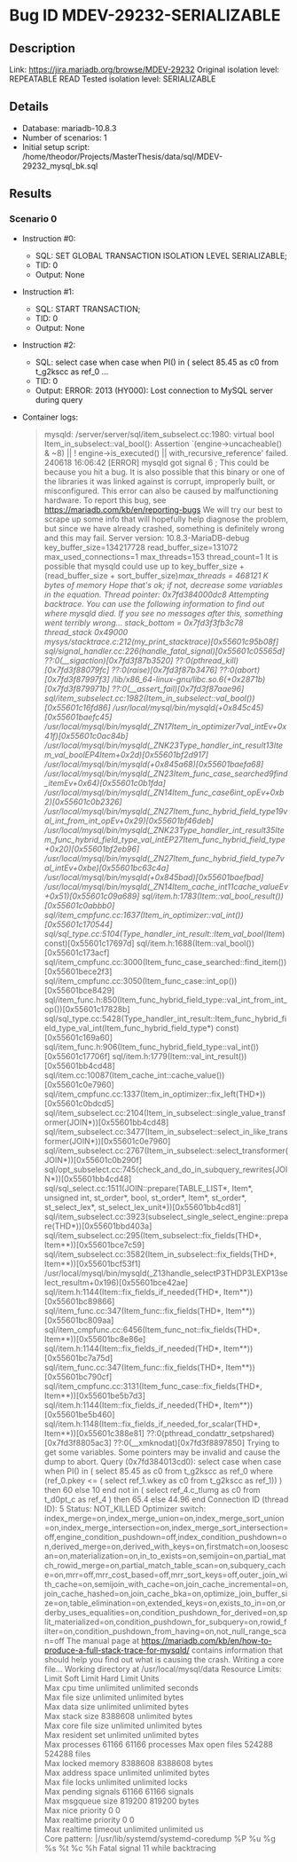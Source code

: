 # Bug ID MDEV-29232-SERIALIZABLE

## Description

Link:                     https://jira.mariadb.org/browse/MDEV-29232
Original isolation level: REPEATABLE READ
Tested isolation level:   SERIALIZABLE


## Details
 * Database: mariadb-10.8.3
 * Number of scenarios: 1
 * Initial setup script: /home/theodor/Projects/MasterThesis/data/sql/MDEV-29232_mysql_bk.sql

## Results
### Scenario 0
 * Instruction #0:
     - SQL:  SET GLOBAL TRANSACTION ISOLATION LEVEL SERIALIZABLE;
     - TID: 0
     - Output: None
 * Instruction #1:
     - SQL:  START TRANSACTION;
     - TID: 0
     - Output: None
 * Instruction #2:
     - SQL:  select case when case when PI() in ( select 85.45 as c0 from t_g2kscc as ref_0 ...
     - TID: 0
     - Output: ERROR: 2013 (HY000): Lost connection to MySQL server during query

 * Container logs:
   > mysqld: /server/server/sql/item_subselect.cc:1980: virtual bool Item_in_subselect::val_bool(): Assertion `(engine->uncacheable() & ~8) || ! engine->is_executed() || with_recursive_reference' failed.
   > 240618 16:06:42 [ERROR] mysqld got signal 6 ;
   > This could be because you hit a bug. It is also possible that this binary
   > or one of the libraries it was linked against is corrupt, improperly built,
   > or misconfigured. This error can also be caused by malfunctioning hardware.
   > To report this bug, see https://mariadb.com/kb/en/reporting-bugs
   > We will try our best to scrape up some info that will hopefully help
   > diagnose the problem, but since we have already crashed, 
   > something is definitely wrong and this may fail.
   > Server version: 10.8.3-MariaDB-debug
   > key_buffer_size=134217728
   > read_buffer_size=131072
   > max_used_connections=1
   > max_threads=153
   > thread_count=1
   > It is possible that mysqld could use up to 
   > key_buffer_size + (read_buffer_size + sort_buffer_size)*max_threads = 468121 K  bytes of memory
   > Hope that's ok; if not, decrease some variables in the equation.
   > Thread pointer: 0x7fd384000dc8
   > Attempting backtrace. You can use the following information to find out
   > where mysqld died. If you see no messages after this, something went
   > terribly wrong...
   > stack_bottom = 0x7fd3f3fb3c78 thread_stack 0x49000
   > mysys/stacktrace.c:212(my_print_stacktrace)[0x55601c95b08f]
   > sql/signal_handler.cc:226(handle_fatal_signal)[0x55601c05565d]
   > ??:0(__sigaction)[0x7fd3f87b3520]
   > ??:0(pthread_kill)[0x7fd3f88079fc]
   > ??:0(raise)[0x7fd3f87b3476]
   > ??:0(abort)[0x7fd3f87997f3]
   > /lib/x86_64-linux-gnu/libc.so.6(+0x2871b)[0x7fd3f879971b]
   > ??:0(__assert_fail)[0x7fd3f87aae96]
   > sql/item_subselect.cc:1982(Item_in_subselect::val_bool())[0x55601c16fd86]
   > /usr/local/mysql/bin/mysqld(+0x845c45)[0x55601baefc45]
   > /usr/local/mysql/bin/mysqld(_ZN17Item_in_optimizer7val_intEv+0x41f)[0x55601c0ac84b]
   > /usr/local/mysql/bin/mysqld(_ZNK23Type_handler_int_result13Item_val_boolEP4Item+0x2d)[0x55601bf2d917]
   > /usr/local/mysql/bin/mysqld(+0x845a68)[0x55601baefa68]
   > /usr/local/mysql/bin/mysqld(_ZN23Item_func_case_searched9find_itemEv+0x64)[0x55601c0b1fda]
   > /usr/local/mysql/bin/mysqld(_ZN14Item_func_case6int_opEv+0xb2)[0x55601c0b2326]
   > /usr/local/mysql/bin/mysqld(_ZN27Item_func_hybrid_field_type19val_int_from_int_opEv+0x29)[0x55601bf46deb]
   > /usr/local/mysql/bin/mysqld(_ZNK23Type_handler_int_result35Item_func_hybrid_field_type_val_intEP27Item_func_hybrid_field_type+0x20)[0x55601bf2eb96]
   > /usr/local/mysql/bin/mysqld(_ZN27Item_func_hybrid_field_type7val_intEv+0xbe)[0x55601bc63c4a]
   > /usr/local/mysql/bin/mysqld(+0x845bad)[0x55601baefbad]
   > /usr/local/mysql/bin/mysqld(_ZN14Item_cache_int11cache_valueEv+0x51)[0x55601c09a689]
   > sql/item.h:1783(Item::val_bool_result())[0x55601c0abbb0]
   > sql/item_cmpfunc.cc:1637(Item_in_optimizer::val_int())[0x55601c170544]
   > sql/sql_type.cc:5104(Type_handler_int_result::Item_val_bool(Item*) const)[0x55601c17697d]
   > sql/item.h:1688(Item::val_bool())[0x55601c173acf]
   > sql/item_cmpfunc.cc:3000(Item_func_case_searched::find_item())[0x55601bece2f3]
   > sql/item_cmpfunc.cc:3050(Item_func_case::int_op())[0x55601bce8429]
   > sql/item_func.h:850(Item_func_hybrid_field_type::val_int_from_int_op())[0x55601c17828b]
   > sql/sql_type.cc:5428(Type_handler_int_result::Item_func_hybrid_field_type_val_int(Item_func_hybrid_field_type*) const)[0x55601c169a60]
   > sql/item_func.h:906(Item_func_hybrid_field_type::val_int())[0x55601c17706f]
   > sql/item.h:1779(Item::val_int_result())[0x55601bb4cd48]
   > sql/item.cc:10087(Item_cache_int::cache_value())[0x55601c0e7960]
   > sql/item_cmpfunc.cc:1337(Item_in_optimizer::fix_left(THD*))[0x55601c0bdcd5]
   > sql/item_subselect.cc:2104(Item_in_subselect::single_value_transformer(JOIN*))[0x55601bb4cd48]
   > sql/item_subselect.cc:3477(Item_in_subselect::select_in_like_transformer(JOIN*))[0x55601c0e7960]
   > sql/item_subselect.cc:2767(Item_in_subselect::select_transformer(JOIN*))[0x55601c0b290f]
   > sql/opt_subselect.cc:745(check_and_do_in_subquery_rewrites(JOIN*))[0x55601bb4cd48]
   > sql/sql_select.cc:1511(JOIN::prepare(TABLE_LIST*, Item*, unsigned int, st_order*, bool, st_order*, Item*, st_order*, st_select_lex*, st_select_lex_unit*))[0x55601bb4cd81]
   > sql/item_subselect.cc:3923(subselect_single_select_engine::prepare(THD*))[0x55601bbd403a]
   > sql/item_subselect.cc:295(Item_subselect::fix_fields(THD*, Item**))[0x55601bce7c59]
   > sql/item_subselect.cc:3582(Item_in_subselect::fix_fields(THD*, Item**))[0x55601bcf53f1]
   > /usr/local/mysql/bin/mysqld(_Z13handle_selectP3THDP3LEXP13select_resultm+0x196)[0x55601bce42ae]
   > sql/item.h:1144(Item::fix_fields_if_needed(THD*, Item**))[0x55601bc89866]
   > sql/item_func.cc:347(Item_func::fix_fields(THD*, Item**))[0x55601bc809aa]
   > sql/item_cmpfunc.cc:6456(Item_func_not::fix_fields(THD*, Item**))[0x55601bc8e86e]
   > sql/item.h:1144(Item::fix_fields_if_needed(THD*, Item**))[0x55601bc7a75d]
   > sql/item_func.cc:347(Item_func::fix_fields(THD*, Item**))[0x55601bc790cf]
   > sql/item_cmpfunc.cc:3131(Item_func_case::fix_fields(THD*, Item**))[0x55601be5b7d3]
   > sql/item.h:1144(Item::fix_fields_if_needed(THD*, Item**))[0x55601be5b460]
   > sql/item.h:1148(Item::fix_fields_if_needed_for_scalar(THD*, Item**))[0x55601c388e81]
   > ??:0(pthread_condattr_setpshared)[0x7fd3f8805ac3]
   > ??:0(__xmknodat)[0x7fd3f8897850]
   > Trying to get some variables.
   > Some pointers may be invalid and cause the dump to abort.
   > Query (0x7fd384013cd0): select case when case when PI() in ( select 85.45 as c0 from t_g2kscc as ref_0 where (ref_0.pkey <= ( select ref_1.wkey as c0 from t_g2kscc as ref_1)) ) then 60 else 10 end not in ( select ref_4.c_tlumg as c0 from t_d0pt_c as ref_4 ) then 65.4 else 44.96 end
   > Connection ID (thread ID): 5
   > Status: NOT_KILLED
   > Optimizer switch: index_merge=on,index_merge_union=on,index_merge_sort_union=on,index_merge_intersection=on,index_merge_sort_intersection=off,engine_condition_pushdown=off,index_condition_pushdown=on,derived_merge=on,derived_with_keys=on,firstmatch=on,loosescan=on,materialization=on,in_to_exists=on,semijoin=on,partial_match_rowid_merge=on,partial_match_table_scan=on,subquery_cache=on,mrr=off,mrr_cost_based=off,mrr_sort_keys=off,outer_join_with_cache=on,semijoin_with_cache=on,join_cache_incremental=on,join_cache_hashed=on,join_cache_bka=on,optimize_join_buffer_size=on,table_elimination=on,extended_keys=on,exists_to_in=on,orderby_uses_equalities=on,condition_pushdown_for_derived=on,split_materialized=on,condition_pushdown_for_subquery=on,rowid_filter=on,condition_pushdown_from_having=on,not_null_range_scan=off
   > The manual page at https://mariadb.com/kb/en/how-to-produce-a-full-stack-trace-for-mysqld/ contains
   > information that should help you find out what is causing the crash.
   > Writing a core file...
   > Working directory at /usr/local/mysql/data
   > Resource Limits:
   > Limit                     Soft Limit           Hard Limit           Units     
   > Max cpu time              unlimited            unlimited            seconds   
   > Max file size             unlimited            unlimited            bytes     
   > Max data size             unlimited            unlimited            bytes     
   > Max stack size            8388608              unlimited            bytes     
   > Max core file size        unlimited            unlimited            bytes     
   > Max resident set          unlimited            unlimited            bytes     
   > Max processes             61166                61166                processes 
   > Max open files            524288               524288               files     
   > Max locked memory         8388608              8388608              bytes     
   > Max address space         unlimited            unlimited            bytes     
   > Max file locks            unlimited            unlimited            locks     
   > Max pending signals       61166                61166                signals   
   > Max msgqueue size         819200               819200               bytes     
   > Max nice priority         0                    0                    
   > Max realtime priority     0                    0                    
   > Max realtime timeout      unlimited            unlimited            us        
   > Core pattern: |/usr/lib/systemd/systemd-coredump %P %u %g %s %t %c %h
   > Fatal signal 11 while backtracing

